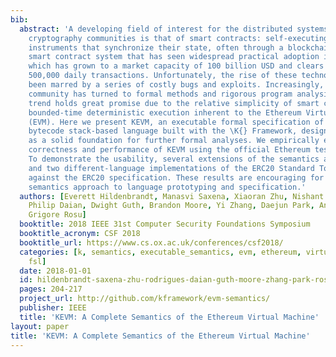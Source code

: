 ```yaml
---
bib:
  abstract: 'A developing field of interest for the distributed systems and applied
    cryptography communities is that of smart contracts: self-executing financial
    instruments that synchronize their state, often through a blockchain. One such
    smart contract system that has seen widespread practical adoption is Ethereum,
    which has grown to a market capacity of 100 billion USD and clears an excess of
    500,000 daily transactions. Unfortunately, the rise of these technologies has
    been marred by a series of costly bugs and exploits. Increasingly, the Ethereum
    community has turned to formal methods and rigorous program analysis tools. This
    trend holds great promise due to the relative simplicity of smart contracts and
    bounded-time deterministic execution inherent to the Ethereum Virtual Machine
    (EVM). Here we present KEVM, an executable formal specification of the EVM''s
    bytecode stack-based language built with the \K{} Framework, designed to serve
    as a solid foundation for further formal analyses. We empirically evaluate the
    correctness and performance of KEVM using the official Ethereum test suite~\cite{ethereum-tests-url}.
    To demonstrate the usability, several extensions of the semantics are presented
    and two different-language implementations of the ERC20 Standard Token are verified
    against the ERC20 specification. These results are encouraging for the executable
    semantics approach to language prototyping and specification.'
  authors: [Everett Hildenbrandt, Manasvi Saxena, Xiaoran Zhu, Nishant Rodrigues,
    Philip Daian, Dwight Guth, Brandon Moore, Yi Zhang, Daejun Park, Andrei Stefanescu,
    Grigore Rosu]
  booktitle: 2018 IEEE 31st Computer Security Foundations Symposium
  booktitle_acronym: CSF 2018
  booktitle_url: https://www.cs.ox.ac.uk/conferences/csf2018/
  categories: [k, semantics, executable_semantics, evm, ethereum, virtual_machine,
    fsl]
  date: 2018-01-01
  id: hildenbrandt-saxena-zhu-rodrigues-daian-guth-moore-zhang-park-rosu-2018-csf
  pages: 204-217
  project_url: http://github.com/kframework/evm-semantics/
  publisher: IEEE
  title: 'KEVM: A Complete Semantics of the Ethereum Virtual Machine'
layout: paper
title: 'KEVM: A Complete Semantics of the Ethereum Virtual Machine'
---
```

